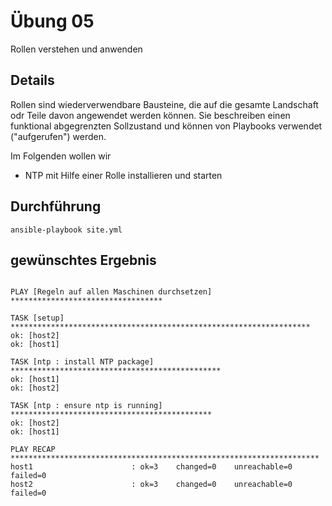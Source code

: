 # Übung 05

Rollen verstehen und anwenden

## Details

Rollen sind wiederverwendbare Bausteine, die auf die gesamte Landschaft odr Teile davon angewendet werden können. Sie beschreiben einen funktional abgegrenzten Sollzustand und können von Playbooks verwendet ("aufgerufen") werden.

Im Folgenden wollen wir

* NTP mit Hilfe einer Rolle installieren und starten

## Durchführung

```
ansible-playbook site.yml
```

## gewünschtes Ergebnis

```

PLAY [Regeln auf allen Maschinen durchsetzen] **********************************

TASK [setup] *******************************************************************
ok: [host2]
ok: [host1]

TASK [ntp : install NTP package] ***********************************************
ok: [host1]
ok: [host2]

TASK [ntp : ensure ntp is running] *********************************************
ok: [host2]
ok: [host1]

PLAY RECAP *********************************************************************
host1                      : ok=3    changed=0    unreachable=0    failed=0   
host2                      : ok=3    changed=0    unreachable=0    failed=0   

```
